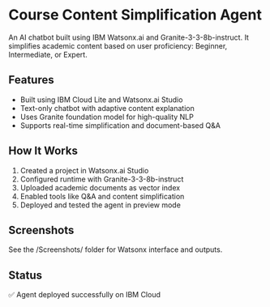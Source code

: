 # Course Content Simplification Agent

An AI chatbot built using IBM Watsonx.ai and Granite-3-3-8b-instruct. It simplifies academic content based on user proficiency: Beginner, Intermediate, or Expert.

## Features
- Built using IBM Cloud Lite and Watsonx.ai Studio
- Text-only chatbot with adaptive content explanation
- Uses Granite foundation model for high-quality NLP
- Supports real-time simplification and document-based Q&A

## How It Works
1. Created a project in Watsonx.ai Studio
2. Configured runtime with Granite-3-3-8b-instruct
3. Uploaded academic documents as vector index
4. Enabled tools like Q&A and content simplification
5. Deployed and tested the agent in preview mode

## Screenshots
See the /Screenshots/ folder for Watsonx interface and outputs.

## Status
✅ Agent deployed successfully on IBM Cloud
